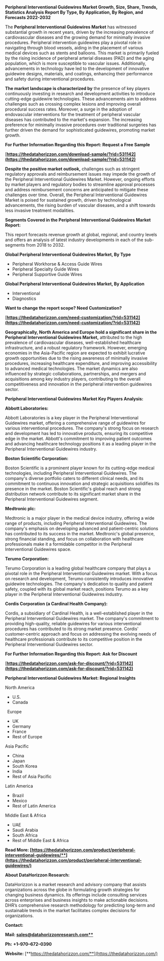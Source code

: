 ﻿**Peripheral Interventional Guidewires Market Growth, Size, Share, Trends, Statistics Analysis Report By Type, By Application, By Region, and Forecasts 2022-2032**


The **Peripheral Interventional Guidewires Market** has witnessed substantial growth in recent years, driven by the increasing prevalence of cardiovascular diseases and the growing demand for minimally invasive procedures. Peripheral intervention guidewires play a pivotal role in navigating through blood vessels, aiding in the placement of various medical devices such as stents and balloons. This market is primarily fueled by the rising incidence of peripheral arterial diseases (PAD) and the aging population, which is more susceptible to vascular issues. Additionally, advancements in technology have led to the development of innovative guidewire designs, materials, and coatings, enhancing their performance and safety during interventional procedures.

**The market landscape is characterized by** the presence of key players continuously investing in research and development activities to introduce cutting-edge guidewire technologies. These advancements aim to address challenges such as crossing complex lesions and improving overall procedural success rates. Moreover, a surge in the adoption of endovascular interventions for the treatment of peripheral vascular diseases has contributed to the market's expansion. The increasing preference for minimally invasive procedures over traditional surgeries has further driven the demand for sophisticated guidewires, promoting market growth.

**For Further Information Regarding this Report: Request a Free Sample**	

[**https://thedatahorizzon.com/download-sample/?rid=531142](https://thedatahorizzon.com/download-sample/?rid=531142)** 

**Despite the positive market outlook,** challenges such as stringent regulatory approvals and reimbursement issues may impede the growth of the Peripheral Interventional Guidewires Market. However, ongoing efforts by market players and regulatory bodies to streamline approval processes and address reimbursement concerns are anticipated to mitigate these challenges over time. Overall, the Peripheral Interventional Guidewires Market is poised for sustained growth, driven by technological advancements, the rising burden of vascular diseases, and a shift towards less invasive treatment modalities. 

**Segments Covered in the Peripheral Interventional Guidewires Market Report:**

This report forecasts revenue growth at global, regional, and country levels and offers an analysis of latest industry developments in each of the sub-segments from 2018 to 2032.

**Global Peripheral Interventional Guidewires Market, By Type**

- Peripheral Workhorse & Access Guide Wires
- Peripheral Specialty Guide Wires
- Peripheral Supportive Guide Wires

**Global Peripheral Interventional Guidewires Market, By Application**

- Interventional
- Diagnostics

**Want to change the report scope? Need Customization?**

[**https://thedatahorizzon.com/need-customization/?rid=531142](https://thedatahorizzon.com/need-customization/?rid=531142)** 

**Geographically, North America and Europe hold a significant share in the Peripheral Interventional Guidewires Market,** attributed to the high prevalence of cardiovascular diseases, well-established healthcare infrastructure, and a robust regulatory framework. However, emerging economies in the Asia-Pacific region are expected to exhibit lucrative growth opportunities due to the rising awareness of minimally invasive procedures, increasing healthcare expenditure, and improving accessibility to advanced medical technologies. The market dynamics are also influenced by strategic collaborations, partnerships, and mergers and acquisitions among key industry players, contributing to the overall competitiveness and innovation in the peripheral intervention guidewires sector.

**Peripheral Interventional Guidewires Market Key Players Analysis:** 

**Abbott Laboratories:**

Abbott Laboratories is a key player in the Peripheral Interventional Guidewires market, offering a comprehensive range of guidewires for various interventional procedures. The company's strong focus on research and development has led to innovative products, ensuring its competitive edge in the market. Abbott's commitment to improving patient outcomes and advancing healthcare technology positions it as a leading player in the Peripheral Interventional Guidewires industry.

**Boston Scientific Corporation:**

Boston Scientific is a prominent player known for its cutting-edge medical technologies, including Peripheral Interventional Guidewires. The company's diverse portfolio caters to different clinical needs, and its commitment to continuous innovation and strategic acquisitions solidifies its presence in the market. Boston Scientific's global reach and strong distribution network contribute to its significant market share in the Peripheral Interventional Guidewires segment.

**Medtronic plc:**

Medtronic is a major player in the medical device industry, offering a wide range of products, including Peripheral Interventional Guidewires. The company's emphasis on developing advanced and patient-centric solutions has contributed to its success in the market. Medtronic's global presence, strong financial standing, and focus on collaboration with healthcare professionals make it a formidable competitor in the Peripheral Interventional Guidewires space.

**Terumo Corporation:**

Terumo Corporation is a leading global healthcare company that plays a pivotal role in the Peripheral Interventional Guidewires market. With a focus on research and development, Terumo consistently introduces innovative guidewire technologies. The company's dedication to quality and patient safety, coupled with its global market reach, positions Terumo as a key player in the Peripheral Interventional Guidewires industry.

**Cordis Corporation (a Cardinal Health Company):**

Cordis, a subsidiary of Cardinal Health, is a well-established player in the Peripheral Interventional Guidewires market. The company's commitment to providing high-quality, reliable guidewires for various interventional procedures has contributed to its strong market presence. Cordis' customer-centric approach and focus on addressing the evolving needs of healthcare professionals contribute to its competitive position in the Peripheral Interventional Guidewires sector.

**For Further Information Regarding this Report: Ask for Discount**	

[**https://thedatahorizzon.com/ask-for-discount/?rid=531142](https://thedatahorizzon.com/ask-for-discount/?rid=531142)** 

**Peripheral Interventional Guidewires Market: Regional Insights**

North America

- U.S.
- Canada

` `Europe

- UK
- Germany
- France
- Rest of Europe

Asia Pacific

- China
- Japan
- South Korea
- India
- Rest of Asia Pacific

Latin America

- Brazil
- Mexico
- Rest of Latin America

Middle East & Africa

- UAE
- Saudi Arabia
- South Africa
- Rest of Middle East & Africa

**Read More: [https://thedatahorizzon.com/product/peripheral-interventional-guidewires/**](https://thedatahorizzon.com/product/peripheral-interventional-guidewires/)** 

**About DataHorizzon Research:**

DataHorizzon is a market research and advisory company that assists organizations across the globe in formulating growth strategies for changing business dynamics. Its offerings include consulting services across enterprises and business insights to make actionable decisions. DHR’s comprehensive research methodology for predicting long-term and sustainable trends in the market facilitates complex decisions for organizations.

**Contact:**

**Mail: [sales@datahorizzonresearch.com**](mailto:sales@datahorizzonresearch.com)**

**Ph:** **+1–970–672–0390**

**Website:** [**https://thedatahorizzon.com/**](https://thedatahorizzon.com/)

